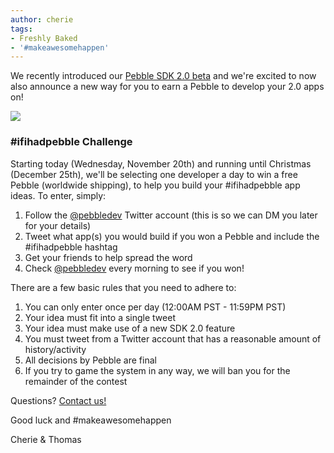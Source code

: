 ```yaml
---
author: cherie
tags:
- Freshly Baked
- '#makeawesomehappen'
---
```

We recently introduced our [Pebble SDK 2.0 beta](/sdk/) and we're excited to now also announce a new way for you to earn a Pebble to develop your 2.0 apps on!



![](/images/blog/pebbles.png)
### \#ifihadpebble Challenge

Starting today (Wednesday, November 20th) and running until Christmas (December 25th), we'll be selecting one developer a day to win a free Pebble (worldwide shipping), to help you build your #ifihadpebble app ideas. To enter, simply:  
1. Follow the [@pebbledev](https://www.twitter.com/pebbledev) Twitter account (this is so we can DM you later for your details)  
2. Tweet what app(s) you would build if you won a Pebble and include the #ifihadpebble hashtag  
3. Get your friends to help spread the word  
4. Check [@pebbledev](https://www.twitter.com/pebbledev) every morning to see if you won!  

There are a few basic rules that you need to adhere to:  
1. You can only enter once per day (12:00AM PST - 11:59PM PST)  
2. Your idea must fit into a single tweet  
3. Your idea must make use of a new SDK 2.0 feature  
4. You must tweet from a Twitter account that has a reasonable amount of history/activity  
5. All decisions by Pebble are final  
6. If you try to game the system in any way, we will ban you for the remainder of the contest  

Questions? [Contact us!](/contact)

Good luck and #makeawesomehappen

Cherie & Thomas
 
